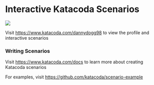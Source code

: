 # Interactive Katacoda Scenarios

[![](http://shields.katacoda.com/katacoda/dannydogg98/count.svg)](https://www.katacoda.com/dannydogg98 "Get your profile on Katacoda.com")

Visit https://www.katacoda.com/dannydogg98 to view the profile and interactive scenarios

### Writing Scenarios
Visit https://www.katacoda.com/docs to learn more about creating Katacoda scenarios

For examples, visit https://github.com/katacoda/scenario-example
